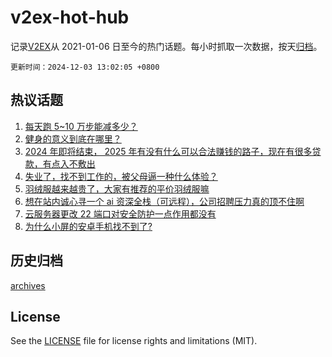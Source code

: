 # v2ex-hot-hub

 记录[V2EX](https://www.v2ex.com/)从 2021-01-06 日至今的热门话题。每小时抓取一次数据，按天[归档](archives)。

`更新时间：2024-12-03 13:02:05 +0800`

## 热议话题

1. [每天跑 5~10 万步能减多少？](https://www.v2ex.com/t/1094331)
1. [健身的意义到底在哪里？](https://www.v2ex.com/t/1094548)
1. [2024 年即将结束， 2025 年有没有什么可以合法赚钱的路子，现在有很多贷款，有点入不敷出](https://www.v2ex.com/t/1094449)
1. [失业了，找不到工作的，被父母逼一种什么体验？](https://www.v2ex.com/t/1094433)
1. [羽绒服越来越贵了，大家有推荐的平价羽绒服嘛](https://www.v2ex.com/t/1094350)
1. [想在站内诚心寻一个 ai 资深全栈（可远程），公司招聘压力真的顶不住啊](https://www.v2ex.com/t/1094528)
1. [云服务器更改 22 端口对安全防护一点作用都没有](https://www.v2ex.com/t/1094429)
1. [为什么小屏的安卓手机找不到了?](https://www.v2ex.com/t/1094591)

## 历史归档

[archives](archives)

## License

See the [LICENSE](LICENSE) file for license rights and limitations (MIT).
